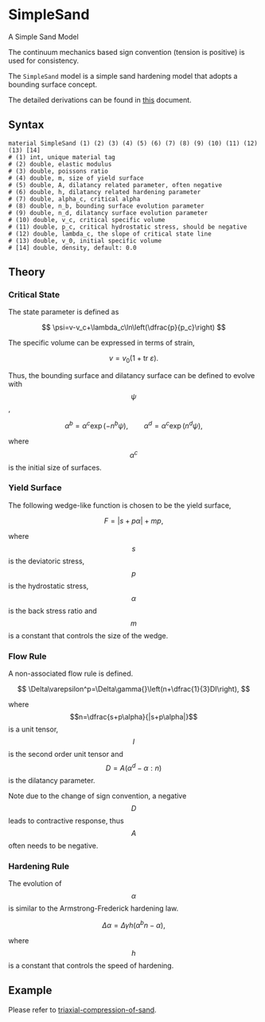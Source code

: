 # SimpleSand

A Simple Sand Model

The continuum mechanics based sign convention (tension is positive) is used for consistency.

The `SimpleSand` model is a simple sand hardening model that adopts a bounding surface concept.

The detailed derivations can be found in [this](SimpleSand.pdf) document.

## Syntax

```
material SimpleSand (1) (2) (3) (4) (5) (6) (7) (8) (9) (10) (11) (12) (13) [14]
# (1) int, unique material tag
# (2) double, elastic modulus
# (3) double, poissons ratio
# (4) double, m, size of yield surface
# (5) double, A, dilatancy related parameter, often negative
# (6) double, h, dilatancy related hardening parameter
# (7) double, alpha_c, critical alpha
# (8) double, n_b, bounding surface evolution parameter
# (9) double, n_d, dilatancy surface evolution parameter
# (10) double, v_c, critical specific volume
# (11) double, p_c, critical hydrostatic stress, should be negative
# (12) double, lambda_c, the slope of critical state line
# (13) double, v_0, initial specific volume
# [14] double, density, default: 0.0
```

## Theory

### Critical State

The state parameter is defined as

$$
\psi=v-v_c+\lambda_c\ln\left(\dfrac{p}{p_c}\right)
$$

The specific volume can be expressed in terms of strain,

$$
v=v_0\left(1+\mathrm{tr}~\varepsilon\right).
$$

Thus, the bounding surface and dilatancy surface can be defined to evolve with $$\psi$$,

$$
\alpha^b=\alpha^c\exp\left(-n^b\psi\right),\qquad
\alpha^d=\alpha^c\exp\left(n^d\psi\right),
$$

where $$\alpha^c$$ is the initial size of surfaces.

### Yield Surface

The following wedge-like function is chosen to be the yield surface,

$$
F=|s+p\alpha|+mp,
$$

where $$s$$ is the deviatoric stress, $$p$$ is the hydrostatic stress, $$\alpha$$ is the back stress ratio and $$m$$ is a constant that controls the size of the wedge.

### Flow Rule

A non-associated flow rule is defined.

$$
\Delta\varepsilon^p=\Delta\gamma{}\left(n+\dfrac{1}{3}DI\right),
$$

where $$n=\dfrac{s+p\alpha}{|s+p\alpha|}$$ is a unit tensor, $$I$$ is the second order unit tensor and $$D=A\left(\alpha^d-\alpha:n\right)$$ is the dilatancy parameter.

Note due to the change of sign convention, a negative $$D$$ leads to contractive response, thus $$A$$ often needs to be negative.

### Hardening Rule

The evolution of $$\alpha$$ is similar to the Armstrong-Frederick hardening law.

$$
\Delta\alpha=\Delta\gamma{}h\left(\alpha^bn-\alpha\right),
$$

where $$h$$ is a constant that controls the speed of hardening.

## Example

Please refer to [triaxial-compression-of-sand](../../../../Example/Geotechnical/triaxial-compression-of-sand.md).